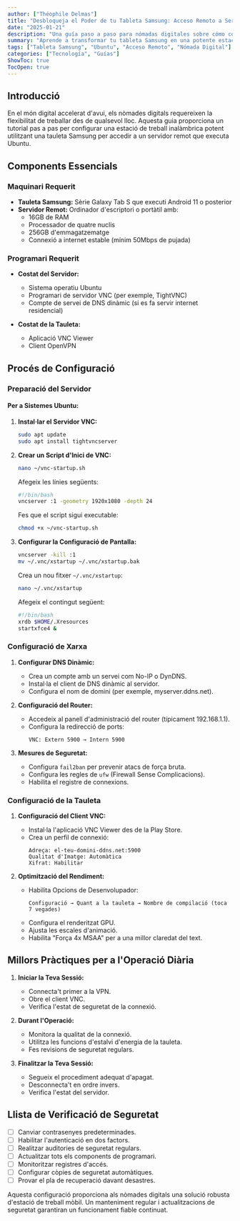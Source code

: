 ```yaml
---
author: ["Théophile Delmas"]
title: "Desbloqueja el Poder de tu Tableta Samsung: Acceso Remoto a Servidores en Ubuntu"
date: "2025-01-21"
description: "Una guía paso a paso para nómadas digitales sobre cómo configurar una estación de trabajo inalámbrica utilizando una tableta Samsung para acceder a un servidor remoto que ejecuta Ubuntu."
summary: "Aprende a transformar tu tableta Samsung en una potente estación de trabajo remota conectándola a un servidor Ubuntu. Esta guía cubre los requisitos de hardware, la configuración del software y las mejores prácticas para un rendimiento y seguridad óptimos."
tags: ["Tableta Samsung", "Ubuntu", "Acceso Remoto", "Nómada Digital"]
categories: ["Tecnología", "Guías"]
ShowToc: true
TocOpen: true
---
```

## Introducció

En el món digital accelerat d'avui, els nòmades digitals requereixen la flexibilitat de treballar des de qualsevol lloc. Aquesta guia proporciona un tutorial pas a pas per configurar una estació de treball inalàmbrica potent utilitzant una tauleta Samsung per accedir a un servidor remot que executa Ubuntu.

## Components Essencials

### Maquinari Requerit
- **Tauleta Samsung:** Sèrie Galaxy Tab S que executi Android 11 o posterior
- **Servidor Remot:** Ordinador d'escriptori o portàtil amb:
  - 16GB de RAM
  - Processador de quatre nuclis
  - 256GB d'emmagatzematge
  - Connexió a internet estable (mínim 50Mbps de pujada)

### Programari Requerit
- **Costat del Servidor:**
  - Sistema operatiu Ubuntu
  - Programari de servidor VNC (per exemple, TightVNC)
  - Compte de servei de DNS dinàmic (si es fa servir internet residencial)

- **Costat de la Tauleta:**
  - Aplicació VNC Viewer
  - Client OpenVPN

## Procés de Configuració

### Preparació del Servidor

#### Per a Sistemes Ubuntu:

1. **Instal·lar el Servidor VNC:**
   ```bash
   sudo apt update
   sudo apt install tightvncserver
   ```

2. **Crear un Script d'Inici de VNC:**
   ```bash
   nano ~/vnc-startup.sh
   ```
   Afegeix les línies següents:
   ```bash
   #!/bin/bash
   vncserver :1 -geometry 1920x1080 -depth 24
   ```
   Fes que el script sigui executable:
   ```bash
   chmod +x ~/vnc-startup.sh
   ```

3. **Configurar la Configuració de Pantalla:**
   ```bash
   vncserver -kill :1
   mv ~/.vnc/xstartup ~/.vnc/xstartup.bak
   ```
   Crea un nou fitxer `~/.vnc/xstartup`:
   ```bash
   nano ~/.vnc/xstartup
   ```
   Afegeix el contingut següent:
   ```bash
   #!/bin/bash
   xrdb $HOME/.Xresources
   startxfce4 &
   ```

### Configuració de Xarxa

1. **Configurar DNS Dinàmic:**
   - Crea un compte amb un servei com No-IP o DynDNS.
   - Instal·la el client de DNS dinàmic al servidor.
   - Configura el nom de domini (per exemple, myserver.ddns.net).

2. **Configuració del Router:**
   - Accedeix al panell d'administració del router (típicament 192.168.1.1).
   - Configura la redirecció de ports:
     ```
     VNC: Extern 5900 → Intern 5900
     ```

3. **Mesures de Seguretat:**
   - Configura `fail2ban` per prevenir atacs de força bruta.
   - Configura les regles de `ufw` (Firewall Sense Complicacions).
   - Habilita el registre de connexions.

### Configuració de la Tauleta

1. **Configuració del Client VNC:**
   - Instal·la l'aplicació VNC Viewer des de la Play Store.
   - Crea un perfil de connexió:
     ```
     Adreça: el-teu-domini-ddns.net:5900
     Qualitat d'Imatge: Automàtica
     Xifrat: Habilitar
     ```

2. **Optimització del Rendiment:**
   - Habilita Opcions de Desenvolupador:
     ```
     Configuració → Quant a la tauleta → Nombre de compilació (toca 7 vegades)
     ```
   - Configura el renderitzat GPU.
   - Ajusta les escales d'animació.
   - Habilita "Força 4x MSAA" per a una millor claredat del text.

## Millors Pràctiques per a l'Operació Diària

1. **Iniciar la Teva Sessió:**
   - Connecta't primer a la VPN.
   - Obre el client VNC.
   - Verifica l'estat de seguretat de la connexió.

2. **Durant l'Operació:**
   - Monitora la qualitat de la connexió.
   - Utilitza les funcions d'estalvi d'energia de la tauleta.
   - Fes revisions de seguretat regulars.

3. **Finalitzar la Teva Sessió:**
   - Segueix el procediment adequat d'apagat.
   - Desconnecta't en ordre invers.
   - Verifica l'estat del servidor.

## Llista de Verificació de Seguretat

- [ ] Canviar contrasenyes predeterminades.
- [ ] Habilitar l'autenticació en dos factors.
- [ ] Realitzar auditories de seguretat regulars.
- [ ] Actualitzar tots els components de programari.
- [ ] Monitoritzar registres d'accés.
- [ ] Configurar còpies de seguretat automàtiques.
- [ ] Provar el pla de recuperació davant desastres.

Aquesta configuració proporciona als nòmades digitals una solució robusta d'estació de treball mòbil. Un manteniment regular i actualitzacions de seguretat garantiran un funcionament fiable continuat.


